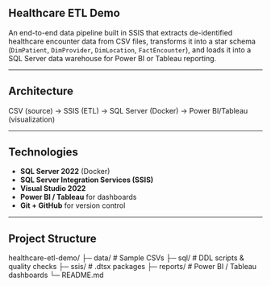 ﻿## Healthcare ETL Demo

An end-to-end data pipeline built in SSIS that extracts de-identified healthcare encounter data from CSV files, transforms it into a star schema (`DimPatient`, `DimProvider`, `DimLocation`, `FactEncounter`), and loads it into a SQL Server data warehouse for Power BI or Tableau reporting.

---

## Architecture

CSV (source) → SSIS (ETL) → SQL Server (Docker) → Power BI/Tableau (visualization)

---

## Technologies

- **SQL Server 2022** (Docker)
- **SQL Server Integration Services (SSIS)**  
- **Visual Studio 2022**  
- **Power BI / Tableau** for dashboards
- **Git + GitHub** for version control

---

## Project Structure
healthcare-etl-demo/
├─ data/ # Sample CSVs
├─ sql/ # DDL scripts & quality checks
├─ ssis/ # .dtsx packages
├─ reports/ # Power BI / Tableau dashboards
└─ README.md
